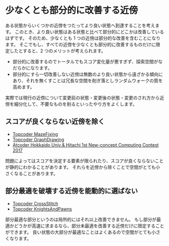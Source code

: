 
# 少なくとも部分的に改善する近傍

ある状態からいくつかの近傍をつたってより良い状態へ到達することを考えます。
このとき、より良い状態はある状態と比べて部分的にどこかは改善しているはずです。
そのため、少なくとも 1 つの近傍は部分的な改善を含むことになります。
そこでもし、すべての近傍を少なくとも部分的に改善するものだけに限定したとすると、2 つのメリットが考えられます。

- 部分的に改善するのでトータルでもスコア変化量が悪すぎず、探索空間がなだらかになります。
- 部分的にすら一切改善しない近傍は無数のより良い状態から遠ざかる傾向にあり、それを無くすことは冗長な空間を削ぎ落としランダムウォークの質を高めます。

実際では現行の近傍について変更前の状態・変更後の状態・変更のされ方から近傍を細分化して、不要なものを削るといったやり方をよくします。

## スコアが良くならない近傍を除く

- [Topcoder MazeFixing](https://community.topcoder.com/longcontest/?module=ViewProblemStatement&rd=16494&pm=10967)
- [Topcoder GraphDrawing](https://community.topcoder.com/longcontest/?module=ViewProblemStatement&rd=16903&pm=14565)
- [Atcoder Hokkaido Univ.& Hitachi 1st New-concept Computing Contest 2017](https://hokudai-hitachi2017-1.contest.atcoder.jp/)

問題によってはスコアを決定する要素が限られたり、スコアが良くならないことが静的にわかることがあります。
それらを近傍から除くことで空間がとても小さくなることがあります。

## 部分最適を破壊する近傍を能動的に選ばない

- [Topcoder CrossStitch](https://community.topcoder.com/longcontest/?module=ViewProblemStatement&rd=16887&pm=14543)
- [Topcoder KnightsAndPawns](https://community.topcoder.com/longcontest/?module=ViewProblemStatement&compid=66697&rd=17225)

部分最適な部分というのは局所的にはそれ以上改善できません。
もし部分が最適かどうかが高速に求まるなら、部分未最適を改善する近傍だけに限定することができます。
良い状態の大部分が最適なことはよくあるので空間がとても小さくなります。
